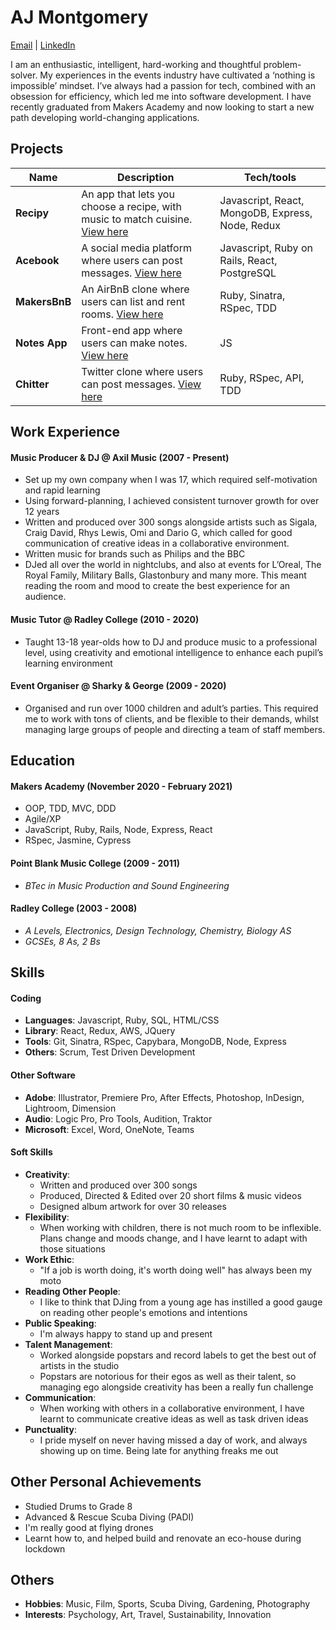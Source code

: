# AJ Montgomery
[Email](mailto:aj.monty@gmail.com) | [LinkedIn](http:/www.linkedin.com/in/aj-montgomery
)

I am an enthusiastic, intelligent, hard-working and thoughtful problem-solver. My experiences in the events industry have cultivated a ‘nothing is impossible’ mindset. I’ve always had a passion for tech, combined with an obsession for efficiency, which led me into software development. I have recently graduated from Makers Academy and now looking to start a new path developing world-changing applications.


## Projects

| Name                          | Description                                           | Tech/tools        |
| ------------------------------| ----------------------------------------------------- | ----------------- |
| **Recipy** | An app that lets you choose a recipe, with music to match cuisine. [View here](https://github.com/AJSMonty/Recipy) | Javascript, React, MongoDB, Express, Node, Redux |
| **Acebook** | A social media platform where users can post messages. [View here](https://github.com/sujee09/acebook-akers-cademy) | Javascript, Ruby on Rails, React, PostgreSQL |
| **MakersBnB** | An AirBnB clone where users can list and rent rooms. [View here](https://github.com/chrismabdo/makersbnb) | Ruby, Sinatra, RSpec, TDD |
| **Notes App** | Front-end app where users can make notes. [View here](http://sheep-notes.surge.sh/) | JS |
| **Chitter** | Twitter clone where users can post messages. [View here](https://github.com/AJSMonty/chitter-challenge) | Ruby, RSpec, API, TDD |

## Work Experience

#### Music Producer & DJ @ Axil Music (2007 - Present)
-	Set up my own company when I was 17, which required self-motivation and rapid learning
-	Using forward-planning, I achieved consistent turnover growth for over 12 years
-	Written and produced over 300 songs alongside artists such as Sigala, Craig David, Rhys Lewis, Omi and Dario G, which called for good communication of creative ideas in a collaborative environment.
-	Written music for brands such as Philips and the BBC
-	DJed all over the world in nightclubs, and also at events for L’Oreal, The Royal Family, Military Balls, Glastonbury and many more. This meant reading the room and mood to create the best experience for an audience.

#### Music Tutor @ Radley College (2010 - 2020)
-	Taught 13-18 year-olds how to DJ and produce music to a professional level, using creativity and emotional intelligence to enhance each pupil’s learning environment

#### Event Organiser @ Sharky & George (2009 - 2020)
-	Organised and run over 1000 children and adult’s parties. This required me to work with tons of clients, and be flexible to their demands, whilst managing large groups of people and directing a team of staff members.



## Education

#### Makers Academy (November 2020 - February 2021)

- OOP, TDD, MVC, DDD
- Agile/XP
- JavaScript, Ruby, Rails, Node, Express, React
- RSpec, Jasmine, Cypress

#### Point Blank Music College (2009 - 2011) 
- *BTec in Music Production and Sound Engineering*

#### Radley College (2003 - 2008)
- *A Levels, Electronics, Design Technology, Chemistry, Biology AS*
- *GCSEs, 8 As, 2 Bs*


## Skills

#### Coding
- **Languages**: Javascript, Ruby, SQL, HTML/CSS
- **Library**: React, Redux, AWS, JQuery
- **Tools**: Git, Sinatra, RSpec, Capybara, MongoDB, Node, Express
- **Others**: Scrum, Test Driven Development

#### Other Software
- **Adobe**: Illustrator, Premiere Pro, After Effects, Photoshop, InDesign, Lightroom, Dimension
- **Audio**: Logic Pro, Pro Tools, Audition, Traktor
- **Microsoft**: Excel, Word, OneNote, Teams

#### Soft Skills
- **Creativity**:
  - Written and produced over 300 songs
  - Produced, Directed & Edited over 20 short films & music videos
  - Designed album artwork for over 30 releases
- **Flexibility**:
  - When working with children, there is not much room to be inflexible. Plans change and moods change, and I have learnt to adapt with those situations
- **Work Ethic**:
  - "If a job is worth doing, it's worth doing well" has always been my moto
- **Reading Other People**:
  - I like to think that DJing from a young age has instilled a good gauge on reading other people's emotions and intentions
- **Public Speaking**:
  - I'm always happy to stand up and present
- **Talent Management**:
  - Worked alongside popstars and record labels to get the best out of artists in the studio
  - Popstars are notorious for their egos as well as their talent, so managing ego alongside creativity has been a really fun challenge
- **Communication**:
  - When working with others in a collaborative environment, I have learnt to communicate creative ideas as well as task driven ideas
- **Punctuality**:
  - I pride myself on never having missed a day of work, and always showing up on time. Being late for anything freaks me out


## Other Personal Achievements
- Studied Drums to Grade 8
- Advanced & Rescue Scuba Diving (PADI)
- I'm really good at flying drones
- Learnt how to, and helped build and renovate an eco-house during lockdown


## Others
- **Hobbies**: Music, Film, Sports, Scuba Diving, Gardening, Photography
- **Interests**: Psychology, Art, Travel, Sustainability, Innovation

